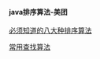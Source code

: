 #### java排序算法-美团

[必须知道的八大种排序算法](http://www.jianshu.com/p/8c915179fd02)

[常用查找算法](http://xiaojun-it.iteye.com/blog/2291852)
